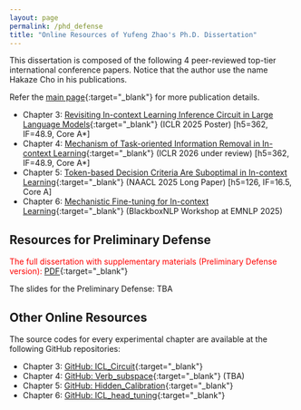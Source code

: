 ```yaml
---
layout: page
permalink: /phd_defense
title: "Online Resources of Yufeng Zhao's Ph.D. Dissertation"
---
```


This dissertation is composed of the following 4 peer-reviewed top-tier international conference papers. Notice that the author use the name Hakaze Cho in his publications.

Refer the [main page](https://www.hakaze-c.com/){:target="_blank"} for more publication details.

- Chapter 3: [Revisiting In-context Learning Inference Circuit in Large Language Models](https://openreview.net/forum?id=xizpnYNvQq){:target="_blank"} (ICLR 2025 Poster) [h5=362, IF=48.9, Core A*]
- Chapter 4: [Mechanism of Task-oriented Information Removal in In-context Learning](https://arxiv.org/abs/2509.21012){:target="_blank"} (ICLR 2026 under review) [h5=362, IF=48.9, Core A*]
- Chapter 5: [Token-based Decision Criteria Are Suboptimal in In-context Learning](https://aclanthology.org/2025.naacl-long.278/){:target="_blank"} (NAACL 2025 Long Paper) [h5=126, IF=16.5, Core A]
- Chapter 6: [Mechanistic Fine-tuning for In-context Learning](https://arxiv.org/abs/2505.14233){:target="_blank"} (BlackboxNLP Workshop at EMNLP 2025)

## Resources for Preliminary Defense

<span style='color:red'>The full dissertation with supplementary materials (Preliminary Defense version):</span> [PDF](https://jstorage.box.com/s/zhzv8q65xlg5lxuwgcqr4q7bgstafeds){:target="_blank"}

The slides for the Preliminary Defense: TBA

## Other Online Resources

The source codes for every experimental chapter are available at the following GitHub repositories: 

- Chapter 3: [GitHub: ICL_Circuit](https://github.com/hc495/ICL_Circuit){:target="_blank"}
- Chapter 4: [GitHub: Verb_subspace](https://github.com/hc495/Verb_subspace){:target="_blank"} (TBA)
- Chapter 5: [GitHub: Hidden_Calibration](https://github.com/hc495/Hidden_Calibration){:target="_blank"}
- Chapter 6: [GitHub: ICL_head_tuning](https://github.com/hc495/ICL_head_tuning){:target="_blank"}
